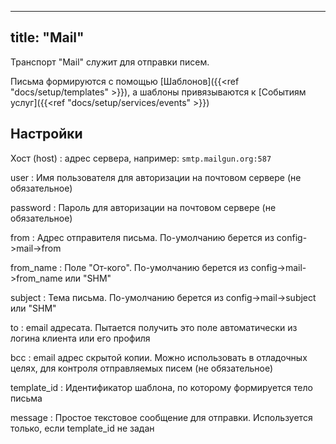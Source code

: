 
---
title: "Mail"
---

Транспорт "Mail" служит для отправки писем.

Письма формируются с помощью [Шаблонов]({{<ref "docs/setup/templates" >}}),
а шаблоны привязываются к [Событиям услуг]({{<ref "docs/setup/services/events" >}})

## Настройки

Хост (host)
: адрес сервера, например: `smtp.mailgun.org:587`

user
: Имя пользователя для авторизации на почтовом сервере (не обязательное)

password
: Пароль для авторизации на почтовом сервере (не обязательное)

from
: Адрес отправителя письма. По-умолчанию берется из config->mail->from

from_name
: Поле "От-кого". По-умолчанию берется из config->mail->from_name или "SHM"

subject
: Тема письма. По-умолчанию берется из config->mail->subject или "SHM"

to
: email адресата. Пытается получить это поле автоматически из логина клиента или его профиля

bcc
: email адрес скрытой копии. Можно использовать в отладочных целях, для контроля отправляемых писем (не обязательное)

template_id
: Идентификатор шаблона, по которому формируется тело письма

message
: Простое текстовое сообщение для отправки. Используется только, если template_id не задан


